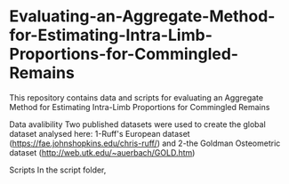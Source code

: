 # Evaluating-an-Aggregate-Method-for-Estimating-Intra-Limb-Proportions-for-Commingled-Remains

This repository contains data and scripts for evaluating an Aggregate Method for Estimating Intra-Limb Proportions for Commingled Remains

Data avalibility
Two published datasets were used to create the global dataset analysed here: 
1-Ruff's European dataset (https://fae.johnshopkins.edu/chris-ruff/) and 
2-the Goldman Osteometric dataset (http://web.utk.edu/~auerbach/GOLD.htm)

Scripts
In the script folder, 
